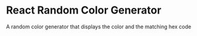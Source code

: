 # React Random Color Generator

A random color generator that displays the color and the matching hex code
